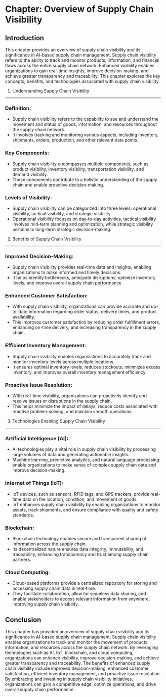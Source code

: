 Chapter: Overview of Supply Chain Visibility
============================================

Introduction
------------

This chapter provides an overview of supply chain visibility and its significance in AI-based supply chain management. Supply chain visibility refers to the ability to track and monitor products, information, and financial flows across the entire supply chain network. Enhanced visibility enables organizations to gain real-time insights, improve decision-making, and achieve greater transparency and traceability. This chapter explores the key concepts, benefits, and technologies associated with supply chain visibility.

1. Understanding Supply Chain Visibility
----------------------------------------

### Definition:

* Supply chain visibility refers to the capability to see and understand the movement and status of goods, information, and resources throughout the supply chain network.
* It involves tracking and monitoring various aspects, including inventory, shipments, orders, production, and other relevant data points.

### Key Components:

* Supply chain visibility encompasses multiple components, such as product visibility, inventory visibility, transportation visibility, and demand visibility.
* These components contribute to a holistic understanding of the supply chain and enable proactive decision-making.

### Levels of Visibility:

* Supply chain visibility can be categorized into three levels: operational visibility, tactical visibility, and strategic visibility.
* Operational visibility focuses on day-to-day activities, tactical visibility involves mid-term planning and optimization, while strategic visibility pertains to long-term strategic decision-making.

2. Benefits of Supply Chain Visibility
--------------------------------------

### Improved Decision-Making:

* Supply chain visibility provides real-time data and insights, enabling organizations to make informed and timely decisions.
* It helps identify bottlenecks, anticipate disruptions, optimize inventory levels, and improve overall supply chain performance.

### Enhanced Customer Satisfaction:

* With supply chain visibility, organizations can provide accurate and up-to-date information regarding order status, delivery times, and product availability.
* This improves customer satisfaction by reducing order fulfillment errors, enhancing on-time delivery, and increasing transparency in the supply chain.

### Efficient Inventory Management:

* Supply chain visibility enables organizations to accurately track and monitor inventory levels across multiple locations.
* It ensures optimal inventory levels, reduces stockouts, minimizes excess inventory, and improves overall inventory management efficiency.

### Proactive Issue Resolution:

* With real-time visibility, organizations can proactively identify and resolve issues or disruptions in the supply chain.
* This helps minimize the impact of delays, reduce costs associated with reactive problem-solving, and maintain smooth operations.

3. Technologies Enabling Supply Chain Visibility
------------------------------------------------

### Artificial Intelligence (AI):

* AI technologies play a vital role in supply chain visibility by processing large volumes of data and generating actionable insights.
* Machine learning, predictive analytics, and natural language processing enable organizations to make sense of complex supply chain data and improve decision-making.

### Internet of Things (IoT):

* IoT devices, such as sensors, RFID tags, and GPS trackers, provide real-time data on the location, condition, and movement of goods.
* IoT enhances supply chain visibility by enabling organizations to monitor assets, track shipments, and ensure compliance with quality and safety standards.

### Blockchain:

* Blockchain technology enables secure and transparent sharing of information across the supply chain.
* Its decentralized nature ensures data integrity, immutability, and traceability, enhancing transparency and trust among supply chain partners.

### Cloud Computing:

* Cloud-based platforms provide a centralized repository for storing and accessing supply chain data in real-time.
* They facilitate collaboration, allow for seamless data sharing, and enable stakeholders to access relevant information from anywhere, improving supply chain visibility.

Conclusion
----------

This chapter has provided an overview of supply chain visibility and its significance in AI-based supply chain management. Supply chain visibility enables organizations to track and monitor the movement of products, information, and resources across the supply chain network. By leveraging technologies such as AI, IoT, blockchain, and cloud computing, organizations can enhance visibility, improve decision-making, and achieve greater transparency and traceability. The benefits of enhanced supply chain visibility include improved decision-making, enhanced customer satisfaction, efficient inventory management, and proactive issue resolution. By embracing and investing in supply chain visibility initiatives, organizations can gain a competitive edge, optimize operations, and drive overall supply chain performance.
